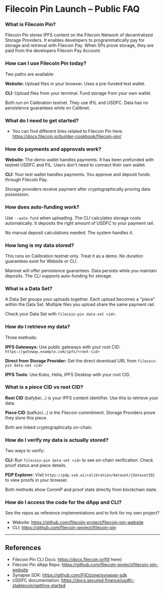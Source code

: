 # Filecoin Pin Launch – Public FAQ

###  What is Filecoin Pin?
Filecoin Pin stores IPFS content on the Filecoin Network of decentralized Storage Providers. It enables developers to programmatically pay for storage and retrieval with Filecoin Pay. When SPs prove storage, they are paid from the developers Filecoin Pay Account.

### How can I use Filecoin Pin today?
Two paths are available:

**Website:** Upload files in your browser. Uses a pre-funded test wallet.

**CLI:** Upload files from your terminal. Fund storage from your own wallet.

Both run on Calibration testnet. They use tFIL and USDFC. Data has no persistence guarantees while on Calibnet.

### What do I need to get started?

- You can find different links related to Filecoin Pin here: https://docs.filecoin.io/builder-cookbook/filecoin-pin/

### How do payments and approvals work?

**Website:** The demo wallet handles payments. It has been prefunded with testnet USDFC and FIL. Users don't need to connect their own wallet.

**CLI:** Your test wallet handles payments. You approve and deposit funds through Filecoin Pay.

Storage providers receive payment after cryptographically proving data possession.

### How does auto-funding work?

Use `--auto-fund` when uploading. The CLI calculates storage costs automatically. It deposits the right amount of USDFC to your payment rail.

No manual deposit calculations needed. The system handles it.

### How long is my data stored?
This runs on Calibration testnet only. Treat it as a demo. No duration guarantees exist for Website or CLI.

Mainnet will offer persistence guarantees. Data persists while you maintain deposits. The CLI supports auto-funding for storage.

### What is a Data Set?

A Data Set groups your uploads together. Each upload becomes a "piece" within the Data Set. Multiple files you upload share the same payment rail.

Check your Data Set with `filecoin-pin data-set <id>`.

### How do I retrieve my data?

Three methods:

**IPFS Gateways:** Use public gateways with your root CID: `https://gateway.example.com/ipfs/<root-cid>`

**Direct from Storage Provider:** Get the direct download URL from `filecoin-pin data-set <id>`

**IPFS Tools:** Use Kubo, Helia, IPFS Desktop with your root CID.

### What is a piece CID vs root CID?

**Root CID** (bafybei...) is your IPFS content identifier. Use this to retrieve your data.

**Piece CID** (bafkzci...) is the Filecoin commitment. Storage Providers prove they store this piece.

Both are linked cryptographically on-chain.

### How do I verify my data is actually stored?

Two ways to verify:

**CLI:** Run `filecoin-pin data-set <id>` to see on-chain verification. Check proof status and piece details.

**PDP Explorer:** Visit `https://pdp.vxb.ai/calibration/dataset/{datasetID}` to view proofs in your browser.

Both methods show CommP and proof state directly from blockchain state.

### How do I access the code for the dApp and CLI?

See the repos as reference implementations and to fork for my own project?

- Website: https://github.com/filecoin-project/filecoin-pin-website
- CLI: https://github.com/filecoin-project/filecoin-pin

---

## References
- Filecoin Pin CLI Docs: https://docs.filecoin.io{fill here}
- Filecoin Pin dApp Repo: https://github.com/filecoin-project/filecoin-pin-website
- Synapse SDK: https://github.com/FilOzone/synapse-sdk
- USDFC documentation: https://docs.secured.finance/usdfc-stablecoin/getting-started 

